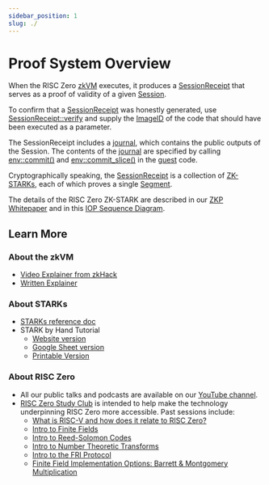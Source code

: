 ```yaml
---
sidebar_position: 1
slug: ./
---
```


# Proof System Overview


[zkVM]: https://docs.rs/risc0-zkvm/latest/risc0_zkvm/
[SessionReceipt]: https://docs.rs/risc0-zkvm/latest/risc0_zkvm/receipt/
[Session]: https://docs.rs/risc0-zkvm/latest/risc0_zkvm/struct.Session.html
[SessionReceipt::verify]: https://docs.rs/risc0-zkvm/latest/risc0_zkvm/receipt/#usage
[ImageID]: https://docs.rs/risc0-build/latest/risc0_build/
[journal]: https://docs.rs/risc0-zkvm/latest/risc0_zkvm/receipt/struct.SessionReceipt.html#structfield.journal
[env::commit()]: https://docs.rs/risc0-zkvm/latest/risc0_zkvm/guest/env/index.html#functions
[env::commit_slice()]: https://docs.rs/risc0-zkvm/latest/risc0_zkvm/guest/env/index.html#functions
[guest]: https://docs.rs/risc0-zkvm/latest/risc0_zkvm/guest/index.html
[ZK-STARKs]: ../../reference-docs/about-starks.md
[Segment]: https://docs.rs/risc0-zkvm/latest/risc0_zkvm/struct.Segment.html
[ZKP Whitepaper]: https://www.risczero.com/proof-system-in-detail.pdf 
[IOP Sequence Diagram]: proof-system-sequence-diagram.md
[RISC Zero Study Club]: https://risczero.com/studyclub
[YouTube Channel]: https://www.youtube.com/watch?v=MYYb5TXdm4c&list=PLcPzhUaCxlCgCvzkkaBWzVuHdBRsTNxj1

When the RISC Zero [zkVM] executes, it produces a [SessionReceipt] that serves as a proof of validity of a given [Session]. 

To confirm that a [SessionReceipt] was honestly generated, use [SessionReceipt::verify] and supply the [ImageID] of the code that should have been executed as a parameter. 

The SessionReceipt includes a [journal], which contains the public outputs of the Session. 
The contents of the [journal] are specified by calling [env::commit()] and [env::commit_slice()] in the [guest] code. 

Cryptographically speaking, the [SessionReceipt] is a collection of [ZK-STARKs], each of which proves a single [Segment]. 

The details of the RISC Zero ZK-STARK are described in our [ZKP Whitepaper] and in this [IOP Sequence Diagram].

## Learn More
### About the zkVM
- [Video Explainer from zkHack](https://www.youtube.com/watch?v=8hwY88xJoyM&list=PLcPzhUaCxlCgig7ofeARMPwQ8vbuD6hC5&index=8)
- [Written Explainer](../zkvm/zkvm_overview.md)

### About STARKs
- [STARKs reference doc](../../reference-docs/about-starks.md)
- STARK by Hand Tutorial
  - [Website version](stark-by-hand.md)
  - [Google Sheet version](https://docs.google.com/spreadsheets/d/1Onr41OozD62y-B0jIL7bHAH5kf771-o4xvmnHUFpOyo/edit?usp=sharing) 
  - [Printable Version](assets/fibonacci-stark.pdf)

### About RISC Zero
- All our public talks and podcasts are available on our [YouTube channel]. 
- [RISC Zero Study Club] is intended to help make the technology underpinning RISC Zero more accessible. Past sessions include: 
  - [What is RISC-V and how does it relate to RISC Zero?](https://www.youtube.com/watch?v=11DIflEwx50&list=PLcPzhUaCxlCjdhONxEYZ1dgKjZh3ZvPtl&index=5)
  - [Intro to Finite Fields](https://www.youtube.com/watch?v=11DIflEwx50&list=PLcPzhUaCxlCjdhONxEYZ1dgKjZh3ZvPtl&index=2)
  - [Intro to Reed-Solomon Codes](https://www.youtube.com/watch?v=11DIflEwx50&list=PLcPzhUaCxlCjdhONxEYZ1dgKjZh3ZvPtl&index=3)
  - [Intro to Number Theoretic Transforms](https://www.youtube.com/watch?v=11DIflEwx50&list=PLcPzhUaCxlCjdhONxEYZ1dgKjZh3ZvPtl&index=4)
  - [Intro to the FRI Protocol](https://www.youtube.com/watch?v=11DIflEwx50&list=PLcPzhUaCxlCjdhONxEYZ1dgKjZh3ZvPtl&index=1)
  - [Finite Field Implementation Options: Barrett & Montgomery Multiplication](https://www.youtube.com/watch?v=hUl8ZB6hpUM&list=PLcPzhUaCxlCjdhONxEYZ1dgKjZh3ZvPtl&index=6)

